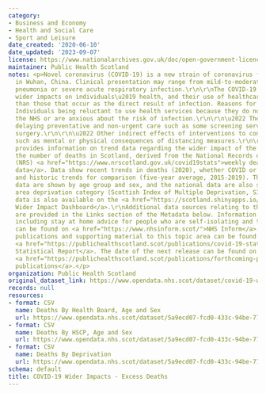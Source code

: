 ```yaml
---
category:
- Business and Economy
- Health and Social Care
- Sport and Leisure
date_created: '2020-06-10'
date_updated: '2023-09-07'
license: https://www.nationalarchives.gov.uk/doc/open-government-licence/version/3/
maintainer: Public Health Scotland
notes: <p>Novel coronavirus (COVID-19) is a new strain of coronavirus first identified
  in Wuhan, China. Clinical presentation may range from mild-to-moderate illness to
  pneumonia or severe acute respiratory infection.\r\n\r\nThe COVID-19 pandemic has
  wider impacts on individuals\u2019 health, and their use of healthcare services,
  than those that occur as the direct result of infection. Reasons for this may include:\r\n\r\n\u2022
  Individuals being reluctant to use health services because they do not want to burden
  the NHS or are anxious about the risk of infection.\r\n\r\n\u2022 The health service
  delaying preventative and non-urgent care such as some screening services and planned
  surgery.\r\n\r\n\u2022 Other indirect effects of interventions to control COVID-19,
  such as mental or physical consequences of distancing measures.\r\n\r\nThis dataset
  provides information on trend data regarding the wider impact of the pandemic on
  the number of deaths in Scotland, derived from the National Records of Scotland
  (NRS) <a href="https://www.nrscotland.gov.uk/covid19stats">weekly deaths registration
  data</a>. Data show recent trends in deaths (2020), whether COVID or non-COVID related,
  and historic trends for comparison (five-year average, 2015-2019). The recent trend
  data are shown by age group and sex, and the national data are also shown by broad
  area deprivation category (Scottish Index of Multiple Deprivation, SIMD).\r\n\r\nThis
  data is also available on the <a href="https://scotland.shinyapps.io/phs-covid-wider-impact/">COVID-19
  Wider Impact Dashboard</a>.\r\nAdditional data sources relating to this topic area
  are provided in the Links section of the Metadata below. Information on COVID-19,
  including stay at home advice for people who are self-isolating and their households,
  can be found on <a href="https://www.nhsinform.scot/">NHS Inform</a>.\r\n\r\nAll
  publications and supporting material to this topic area can be found in the weekly
  <a href="https://publichealthscotland.scot/publications/covid-19-statistical-report/">COVID-19
  Statistical Report</a>. The date of the next release can be found on our list of
  <a href="https://publichealthscotland.scot/publications/forthcoming-publications/">forthcoming
  publications</a>.</p>
organization: Public Health Scotland
original_dataset_link: https://www.opendata.nhs.scot/dataset/covid-19-wider-impacts-deaths
records: null
resources:
- format: CSV
  name: Deaths By Health Board, Age and Sex
  url: https://www.opendata.nhs.scot/dataset/5a9ecd07-fcd0-433c-94be-771eb4e0a691/resource/733aad2d-5420-4966-bc34-386a3475623f/download/deaths_hb_agesex_20230907.csv
- format: CSV
  name: Deaths By HSCP, Age and Sex
  url: https://www.opendata.nhs.scot/dataset/5a9ecd07-fcd0-433c-94be-771eb4e0a691/resource/3f8e59f9-6133-46db-b8e6-7efed86a8b7c/download/deaths_hscp_agesex_20230907.csv
- format: CSV
  name: Deaths By Deprivation
  url: https://www.opendata.nhs.scot/dataset/5a9ecd07-fcd0-433c-94be-771eb4e0a691/resource/98648584-4a34-4374-832c-d3f50b6edd80/download/deaths_hb_simd_20230907.csv
schema: default
title: COVID-19 Wider Impacts - Excess Deaths
---
```

